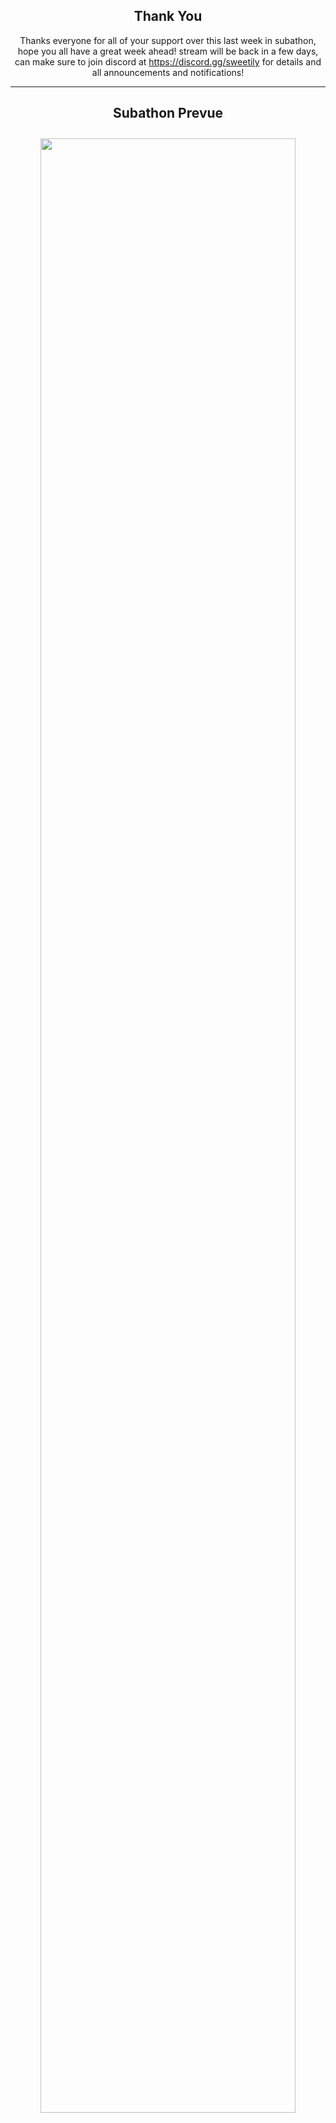 <center class="gray-overlay">
<h2>Thank You</h2>
Thanks everyone for all of your support over this last week in subathon, hope you all have a great week ahead! stream will be back in a few days, can make sure to join discord at <a href="https://discord.gg/sweetily">https://discord.gg/sweetily</a> for details and all announcements and notifications!
</center>
<hr>
<center class="gray-overlay">
    <h2>Subathon Prevue</h2>
    <img src="https://i.imgur.com/CLFIHGv.png" class="event-img" width="90%" style="margin:2%;max-width:1000px;" onerror="this.src='/img/bir_event_en.png'"/>
</center>